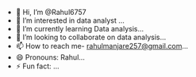 - 👋 Hi, I’m @Rahul6757
- 👀 I’m interested in data analyst ...
- 🌱 I’m currently learning Data analysis...
- 💞️ I’m looking to collaborate on data analysis...
- 📫 How to reach me- rahulmanjare257@gmail.com...
- 😄 Pronouns: Rahul...
- ⚡ Fun fact:  ...

<!---
Rahul6757/Rahul6757 is a ✨ special ✨ repository because its `README.md` (this file) appears on your GitHub profile.
You can click the Preview link to take a look at your changes.
--->
